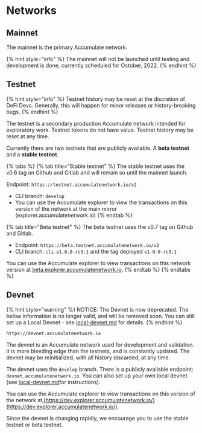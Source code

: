 # Networks

## Mainnet

The mainnet is the primary Accumulate network.

{% hint style="info" %}
The mainnet will not be launched until testing and development is done, currently scheduled for October, 2022.
{% endhint %}

## Testnet

{% hint style="info" %}
Testnet history may be reset at the discretion of DeFi Devs. Generally, this will happen for minor releases or history-breaking bugs.
{% endhint %}

The testnet is a secondary production Accumulate network intended for exploratory work. Testnet tokens do not have value. Testnet history may be reset at any time.

Currently there are two testnets that are publicly available. A **beta testnet** and a **stable testnet**.

{% tabs %}
{% tab title="Stable testnet" %}
The stable testnet uses the v0.6 tag on Github and Gitlab and will remain so until the mainnet launch.

Endpoint: `https://testnet.accumulatenetwork.io/v2`

* CLI branch: `develop`
* You can use the Accumulate explorer to view the transactions on this version of the network at the main mirror (explorer.accumulatenetwork.io)
{% endtab %}

{% tab title="Beta testnet" %}
The beta testnet uses the v0.7 tag on Github and Gitlab.

* Endpoint: `https://beta.testnet.accumulatenetwork.io/v2`
* CLI branch: `cli-v1.0.0-rc3.1` and the tag deployed `v1-0-0-rc3.1`

You can use the Accumulate explorer to view transactions on this network version at [beta.explorer.accumulatenetwork.io](https://beta.explorer.accumulatenetwork.io).
{% endtab %}
{% endtabs %}

## Devnet

{% hint style="warning" %}
NOTICE: The Devnet is now deprecated. The below information is no longer valid, and will be removed soon. You can still set up a Local Devnet - see [local-devnet.md](../setup/local-devnet.md "mention") for details.
{% endhint %}

`https://devnet.accumulatenetwork.io`

The devnet is an Accumulate network used for development and validation. It is more bleeding edge than the testnets, and is constantly updated. The devnet may be reinitialized, with all history discarded, at any time.

The devnet uses the `develop` branch. There is a publicly available endpoint: `devnet.accumulatenetwork.io`. You can also set up your own local devnet (see [local-devnet.md](../setup/local-devnet.md "mention")for instructions).

You can use the Accumulate explorer to view transactions on this version of the network at[ ](https://dev.explorer.accumulatenetwork.io/)[https://dev.explorer.accumulatenetwork.io/](https://dev.explorer.accumulatenetwork.io/).

Since the devnet is changing rapidly, we encourage you to use the stable testnet or beta testnet.
